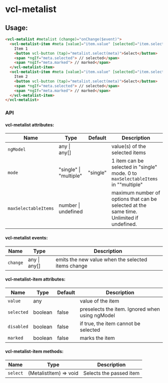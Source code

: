 # vcl-metalist

## Usage:

```html
<vcl-metalist #metalist (change)="onChange($event)">
  <vcl-metalist-item #meta [value]="item.value" [selected]="item.selected">
    Item 1
    <button vcl-button (tap)="metalist.select(meta)">Select</button>
    <span *ngIf="meta.selected"> // selected</span>
    <span *ngIf="meta.marked"> // marked</span>
  </vcl-metalist-item>
  <vcl-metalist-item #meta [value]="item.value" [selected]="item.selected">
    Item 2
    <button vcl-button (tap)="metalist.select(meta)">Select</button>
    <span *ngIf="meta.selected"> // selected</span>
    <span *ngIf="meta.marked"> // marked</span>
  </vcl-metalist-item>
</vcl-metalist>
```

### API

#### vcl-metalist attributes:

Name                  | Type                        | Default  | Description
--------------------- | ---------------             | -        | -
`ngModel`             | any &#124; any[]            |          | value(s) of the selected items
`mode`                | "single" &#124; "multiple"  | "single" | 1 item can be selected in "single" mode. 0 to `maxSelectableItems` in ""multiple"
`maxSelectableItems`  | number &#124; undefined     |          | maximum number of options that can be selected at the same time. Unlimited if undefined.

#### vcl-metalist events:

Name                  | Type             | Description
--------------------- | ---------------  | -
`change`              | any &#124; any[] | emits the new value when the selected items change

#### vcl-metalist-item attributes:

Name       | Type    | Default | Description
---------- | ------- | ------- | --------------------------------------
`value`    | any     |         | value of the item
`selected` | boolean | false   | preselects the item. Ignored when using ngModel
`disabled` | boolean | false   | if true, the item cannot be selected
`marked`   | boolean | false   | marks the item

#### vcl-metalist-item methods:

Name                  | Type                   | Description
--------------------- | ---------------        | -
`select`              | (MetalistItem) => void | Selects the passed item
